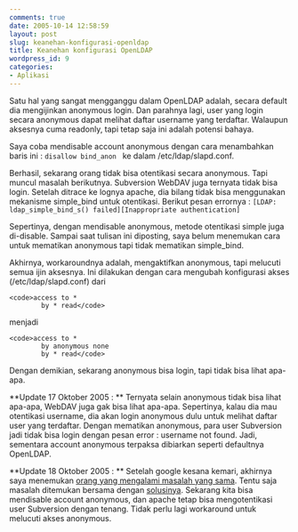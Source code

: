 ```yaml
---
comments: true
date: 2005-10-14 12:58:59
layout: post
slug: keanehan-konfigurasi-openldap
title: Keanehan konfigurasi OpenLDAP
wordpress_id: 9
categories:
- Aplikasi
---
```


Satu hal yang sangat mengganggu dalam OpenLDAP adalah, secara default dia mengijinkan anonymous login. Dan parahnya lagi, user yang login secara anonymous dapat melihat daftar username yang terdaftar. 
Walaupun aksesnya cuma readonly, tapi tetap saja ini adalah potensi bahaya. 

Saya coba mendisable account anonymous dengan cara menambahkan baris ini : 
`disallow bind_anon `
ke dalam /etc/ldap/slapd.conf. 

Berhasil, sekarang orang tidak bisa otentikasi secara anonymous. Tapi muncul masalah berikutnya. Subversion WebDAV juga ternyata tidak bisa login. 
Setelah ditrace ke lognya apache, dia bilang tidak bisa menggunakan mekanisme simple_bind untuk otentikasi. Berikut pesan errornya : 
`[LDAP: ldap_simple_bind_s() failed][Inappropriate authentication]`

Sepertinya, dengan mendisable anonymous, metode otentikasi simple juga di-disable. Sampai saat tulisan ini diposting, saya belum menemukan cara untuk mematikan anonymous tapi tidak mematikan simple_bind.

Akhirnya, workaroundnya adalah, mengaktifkan anonymous, tapi melucuti semua ijin aksesnya. 
Ini dilakukan dengan cara mengubah konfigurasi akses (/etc/ldap/slapd.conf) dari 

    
    <code>access to *
            by * read</code>


menjadi 

    
    <code>access to *
            by anonymous none
            by * read</code>


Dengan demikian, sekarang anonymous bisa login, tapi tidak bisa lihat apa-apa.

**Update 17 Oktober 2005 : **
Ternyata selain anonymous tidak bisa lihat apa-apa, WebDAV juga gak bisa lihat apa-apa. Sepertinya, kalau dia mau otentikasi username, dia akan login anonymous dulu untuk melihat daftar user yang terdaftar. 
Dengan mematikan anonymous, para user Subversion jadi tidak bisa login dengan pesan error : username not found. Jadi, sementara account anonymous terpaksa dibiarkan seperti defaultnya OpenLDAP.

**Update 18 Oktober 2005 : **
Setelah google kesana kemari, akhirnya saya menemukan [orang yang mengalami masalah yang sama](http://www.openldap.org/lists/openldap-software/200401/msg00034.html). Tentu saja masalah ditemukan bersama dengan [solusinya](http://www.rudedog.org/auth_ldap/1.6/auth_ldap.html#dir:AuthLDAPBindDN).
Sekarang kita bisa mendisable account anonymous, dan apache tetap bisa mengotentikasi user Subversion dengan tenang. Tidak perlu lagi workaround untuk melucuti akses anonymous.
